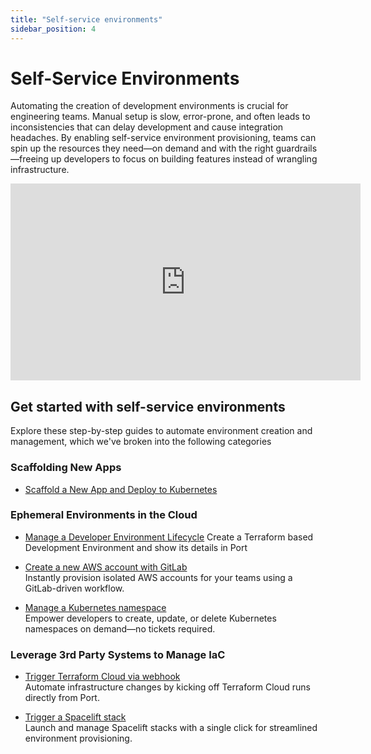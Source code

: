 ```yaml
---
title: "Self-service environments"
sidebar_position: 4
---
```


# Self-Service Environments

Automating the creation of development environments is crucial for engineering teams. Manual setup is slow, error-prone, and often leads to inconsistencies that can delay development and cause integration headaches. By enabling self-service environment provisioning, teams can spin up the resources they need—on demand and with the right guardrails—freeing up developers to focus on building features instead of wrangling infrastructure.

<iframe
  width="560"
  height="315"
  src="https://www.youtube.com/embed/1OLXdVAmee4?si=-Wtb-Y5KWkKRECrA"
  title="Self-Service Environments with Port"
  frameborder="0"
  allow="accelerometer; autoplay; clipboard-write; encrypted-media; gyroscope; picture-in-picture"
  allowfullscreen
></iframe>

## Get started with self-service environments 

Explore these step-by-step guides to automate environment creation and management, which we've broken into the following categories

### Scaffolding New Apps

- [Scaffold a New App and Deploy to Kubernetes](/guides/all/create-eks-cluster-and-deploy-app/#scaffolding-a-nodejs-app)

### Ephemeral Environments in the Cloud

- [Manage a Developer Environment Lifecycle](/guides/all/create-dev-env/)
  Create a Terraform based Development Environment and show its details in Port

- [Create a new AWS account with GitLab](/guides/all/create-new-aws-account-gitlab)  
  Instantly provision isolated AWS accounts for your teams using a GitLab-driven workflow.

- [Manage a Kubernetes namespace](/guides/all/manage-kubernetes-namespaces)  
  Empower developers to create, update, or delete Kubernetes namespaces on demand—no tickets required.

### Leverage 3rd Party Systems to Manage IaC

- [Trigger Terraform Cloud via webhook](/actions-and-automations/setup-backend/webhook/terraform-cloud)  
  Automate infrastructure changes by kicking off Terraform Cloud runs directly from Port.

- [Trigger a Spacelift stack](/guides/all/trigger-spacelift-stack)  
  Launch and manage Spacelift stacks with a single click for streamlined environment provisioning.

